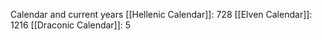 Calendar and current years
[[Hellenic Calendar]]: 728
	[[Elven Calendar]]: 1216
[[Draconic Calendar]]: 5

